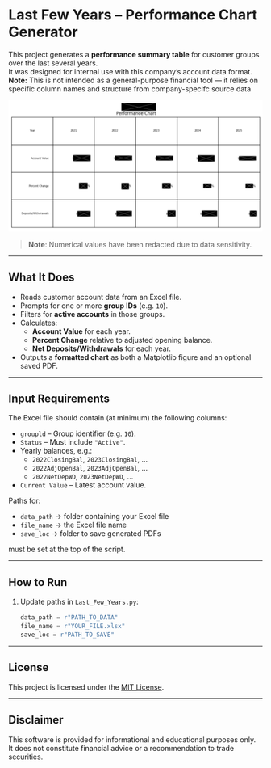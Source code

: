 # Last Few Years – Performance Chart Generator

This project generates a **performance summary table** for customer groups over the last several years.  
It was designed for internal use with this company’s account data format.  
**Note:** This is not intended as a general-purpose financial tool — it relies on specific column names and structure from company-specifc source data

![Screenshot](./Summary_Acquisition_Output.png)

> **Note**: Numerical values have been redacted due to data sensitivity.


---

## What It Does
- Reads customer account data from an Excel file.  
- Prompts for one or more **group IDs** (e.g. `10`).  
- Filters for **active accounts** in those groups.  
- Calculates:
  - **Account Value** for each year.  
  - **Percent Change** relative to adjusted opening balance.  
  - **Net Deposits/Withdrawals** for each year.  
- Outputs a **formatted chart** as both a Matplotlib figure and an optional saved PDF.

---

## Input Requirements
The Excel file should contain (at minimum) the following columns:

- `groupld` – Group identifier (e.g. `10`).  
- `Status` – Must include `"Active"`.  
- Yearly balances, e.g.:
  - `2022ClosingBal`, `2023ClosingBal`, ...  
  - `2022AdjOpenBal`, `2023AdjOpenBal`, ...  
  - `2022NetDepWD`, `2023NetDepWD`, ...  
- `Current Value` – Latest account value.

Paths for:
- `data_path` → folder containing your Excel file  
- `file_name` → the Excel file name  
- `save_loc` → folder to save generated PDFs  

must be set at the top of the script.

---

## How to Run
1. Update paths in `Last_Few_Years.py`:
   ```python
   data_path = r"PATH_TO_DATA"
   file_name = r"YOUR_FILE.xlsx"
   save_loc = r"PATH_TO_SAVE"
   ```

---

## License

This project is licensed under the [MIT License](../LICENSE).

---

## Disclaimer

This software is provided for informational and educational purposes only.  
It does not constitute financial advice or a recommendation to trade securities.




